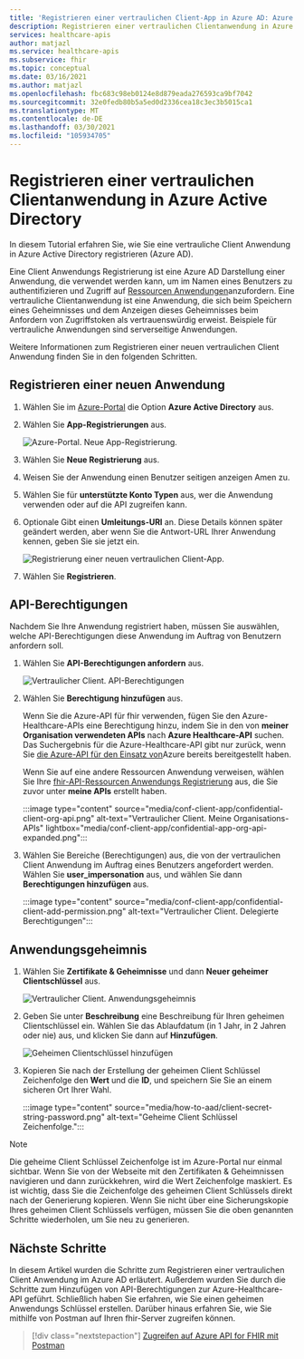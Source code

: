 ```yaml
---
title: 'Registrieren einer vertraulichen Client-App in Azure AD: Azure API for FHIR'
description: Registrieren einer vertraulichen Clientanwendung in Azure Active Directory, die sich im Namen eines Benutzers authentifiziert und den Zugriff auf Ressourcenanwendungen anfordert
services: healthcare-apis
author: matjazl
ms.service: healthcare-apis
ms.subservice: fhir
ms.topic: conceptual
ms.date: 03/16/2021
ms.author: matjazl
ms.openlocfilehash: fbc683c98eb0124e8d879eada276593ca9bf7042
ms.sourcegitcommit: 32e0fedb80b5a5ed0d2336cea18c3ec3b5015ca1
ms.translationtype: MT
ms.contentlocale: de-DE
ms.lasthandoff: 03/30/2021
ms.locfileid: "105934705"
---
```

# <a name="register-a-confidential-client-application-in-azure-active-directory"></a>Registrieren einer vertraulichen Clientanwendung in Azure Active Directory

In diesem Tutorial erfahren Sie, wie Sie eine vertrauliche Client Anwendung in Azure Active Directory registrieren (Azure AD).  

Eine Client Anwendungs Registrierung ist eine Azure AD Darstellung einer Anwendung, die verwendet werden kann, um im Namen eines Benutzers zu authentifizieren und Zugriff auf [Ressourcen Anwendungen](register-resource-azure-ad-client-app.md)anzufordern. Eine vertrauliche Clientanwendung ist eine Anwendung, die sich beim Speichern eines Geheimnisses und dem Anzeigen dieses Geheimnisses beim Anfordern von Zugriffstoken als vertrauenswürdig erweist. Beispiele für vertrauliche Anwendungen sind serverseitige Anwendungen. 

Weitere Informationen zum Registrieren einer neuen vertraulichen Client Anwendung finden Sie in den folgenden Schritten. 

## <a name="register-a-new-application"></a>Registrieren einer neuen Anwendung

1. Wählen Sie im [Azure-Portal](https://portal.azure.com) die Option **Azure Active Directory** aus.

1. Wählen Sie **App-Registrierungen** aus. 

    ![Azure-Portal. Neue App-Registrierung.](media/how-to-aad/portal-aad-new-app-registration.png)

1. Wählen Sie **Neue Registrierung** aus.

1. Weisen Sie der Anwendung einen Benutzer seitigen anzeigen Amen zu.

1. Wählen Sie für **unterstützte Konto Typen** aus, wer die Anwendung verwenden oder auf die API zugreifen kann.

1. Optionale Gibt einen **Umleitungs-URI** an. Diese Details können später geändert werden, aber wenn Sie die Antwort-URL Ihrer Anwendung kennen, geben Sie sie jetzt ein.

    ![Registrierung einer neuen vertraulichen Client-App.](media/how-to-aad/portal-aad-register-new-app-registration-CONF-CLIENT.png)

1. Wählen Sie **Registrieren**.

## <a name="api-permissions"></a>API-Berechtigungen

Nachdem Sie Ihre Anwendung registriert haben, müssen Sie auswählen, welche API-Berechtigungen diese Anwendung im Auftrag von Benutzern anfordern soll.

1. Wählen Sie **API-Berechtigungen anfordern** aus.

    ![Vertraulicher Client. API-Berechtigungen](media/how-to-aad/portal-aad-register-new-app-registration-CONF-CLIENT-API-Permissions.png)

1. Wählen Sie **Berechtigung hinzufügen** aus.

    Wenn Sie die Azure-API für fhir verwenden, fügen Sie den Azure-Healthcare-APIs eine Berechtigung hinzu, indem Sie in den von **meiner Organisation verwendeten APIs** nach **Azure Healthcare-API** suchen. Das Suchergebnis für die Azure-Healthcare-API gibt nur zurück, wenn Sie [die Azure-API für den Einsatz von](fhir-paas-powershell-quickstart.md)Azure bereits bereitgestellt haben.

    Wenn Sie auf eine andere Ressourcen Anwendung verweisen, wählen Sie Ihre [fhir-API-Ressourcen Anwendungs Registrierung](register-resource-azure-ad-client-app.md) aus, die Sie zuvor unter **meine APIs** erstellt haben.


    :::image type="content" source="media/conf-client-app/confidential-client-org-api.png" alt-text="Vertraulicher Client. Meine Organisations-APIs" lightbox="media/conf-client-app/confidential-app-org-api-expanded.png":::
    

1. Wählen Sie Bereiche (Berechtigungen) aus, die von der vertraulichen Client Anwendung im Auftrag eines Benutzers angefordert werden. Wählen Sie **user_impersonation** aus, und wählen Sie dann **Berechtigungen hinzufügen** aus.

    :::image type="content" source="media/conf-client-app/confidential-client-add-permission.png" alt-text="Vertraulicher Client. Delegierte Berechtigungen":::


## <a name="application-secret"></a>Anwendungsgeheimnis

1. Wählen Sie **Zertifikate & Geheimnisse** und dann **Neuer geheimer Clientschlüssel** aus. 

    ![Vertraulicher Client. Anwendungsgeheimnis](media/how-to-aad/portal-aad-register-new-app-registration-CONF-CLIENT-SECRET.png)

1. Geben Sie unter **Beschreibung** eine Beschreibung für Ihren geheimen Clientschlüssel ein. Wählen Sie das Ablaufdatum (in 1 Jahr, in 2 Jahren oder nie) aus, und klicken Sie dann auf **Hinzufügen**.

   ![Geheimen Clientschlüssel hinzufügen](media/how-to-aad/add-a-client-secret.png)

1. Kopieren Sie nach der Erstellung der geheimen Client Schlüssel Zeichenfolge den **Wert** und die **ID**, und speichern Sie Sie an einem sicheren Ort Ihrer Wahl.

   :::image type="content" source="media/how-to-aad/client-secret-string-password.png" alt-text="Geheime Client Schlüssel Zeichenfolge."::: 

> [!NOTE]
>Die geheime Client Schlüssel Zeichenfolge ist im Azure-Portal nur einmal sichtbar. Wenn Sie von der Webseite mit den Zertifikaten & Geheimnissen navigieren und dann zurückkehren, wird die Wert Zeichenfolge maskiert. Es ist wichtig, dass Sie die Zeichenfolge des geheimen Client Schlüssels direkt nach der Generierung kopieren. Wenn Sie nicht über eine Sicherungskopie Ihres geheimen Client Schlüssels verfügen, müssen Sie die oben genannten Schritte wiederholen, um Sie neu zu generieren.
 
## <a name="next-steps"></a>Nächste Schritte

In diesem Artikel wurden die Schritte zum Registrieren einer vertraulichen Client Anwendung im Azure AD erläutert. Außerdem wurden Sie durch die Schritte zum Hinzufügen von API-Berechtigungen zur Azure-Healthcare-API geführt. Schließlich haben Sie erfahren, wie Sie einen geheimen Anwendungs Schlüssel erstellen. Darüber hinaus erfahren Sie, wie Sie mithilfe von Postman auf Ihren fhir-Server zugreifen können.
 
>[!div class="nextstepaction"]
>[Zugreifen auf Azure API for FHIR mit Postman](access-fhir-postman-tutorial.md)

